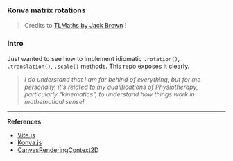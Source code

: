 ### Konva matrix rotations

> Credits to [TLMaths by Jack Brown](https://youtu.be/Q5B9Xy-cqjA?list=PLg2tfDG3Ww4udj7J3tTK9a5ROO1MjPm5w&t) !

### Intro

Just wanted to see how to implement idiomatic `.rotation()`, `.translation()`, `.scale()` methods. This repo exposes it clearly.

> _I do understand that I am far behind of everything, but for me personally, it's related to my qualifications of Physiotherapy, particularly "kinematics", to understand how things work in mathematical sense!_

---

**References**
- [Vite.js](https://vitejs.dev/guide/)
- [Konva.js](https://konvajs.org/)
- [CanvasRenderingContext2D](https://developer.mozilla.org/en-US/docs/Web/API/CanvasRenderingContext2D)